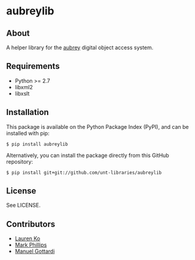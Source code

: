 aubreylib
=========

About
-----

A helper library for the [aubrey](https://github.com/unt-libraries/aubrey) digital object access system.

Requirements
------------

* Python >= 2.7
* libxml2
* libxslt

Installation
------------

This package is available on the Python Package Index (PyPI), and can be
installed with pip:
```console
$ pip install aubreylib
```

Alternatively, you can install the package directly from this GitHub
repository:
```console
$ pip install git+git://github.com/unt-libraries/aubreylib
```

License
-------

See LICENSE.

Contributors
------------

* [Lauren Ko](https://github.com/ldko)
* [Mark Phillips](https://github.com/vphill)
* [Manuel Gottardi](https://github.com/somexpert)
